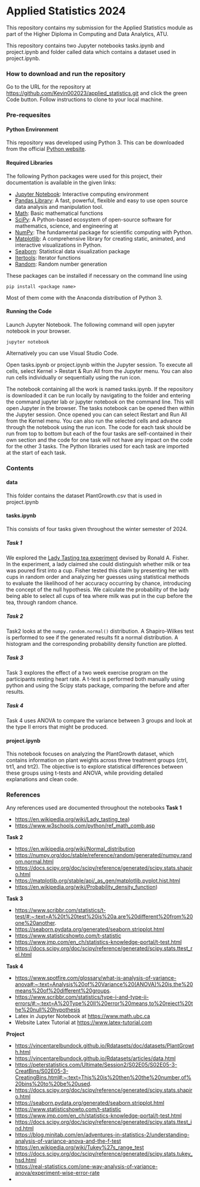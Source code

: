 # Applied Statistics 2024


This repository contains my submission for the Applied Statistics module as part of the Higher Diploma in Computing and Data Analytics, ATU.

This repository contains two Jupyter notebooks tasks.ipynb and project.ipynb and folder called data which contains a dataset used in project.ipynb.


### How to download and run the repository

Go to the URL for the repository at https://github.com/Kevin002023/applied_statistics.git and click the green Code button. Follow instructions to clone to your local machine.

### Pre-requesites

#### Python Environment

This repository was developed using Python 3. This can be downloaded from the official [Python website](https://www.python.org/downloads/). 

#### Required Libraries
The following Python packages were used for this project, their documentation is available in the given links:


- [Jupyter Notebook](https://jupyter.readthedocs.io): Interactive computing environment  
- [Pandas Library](https://pandas.pydata.org): A fast, powerful, flexible and easy to use open source data analysis and manipulation tool.
- [Math](https://docs.python.org/3/library/math.html): Basic mathematical functions
- [SciPy](https://docs.scipy.org): A Python-based ecosystem of open-source software for mathematics, science, and engineering at 
- [NumPy](https://numpy.org): The fundamental package for scientific computing with Python.
- [Matplotlib](https://matplotlib.org): A comprehensive library for creating static, animated, and interactive visualizations in Python.
- [Seaborn](https://seaborn.pydata.org/): Statistical data visualization package
- [Itertools](https://docs.python.org/3/library/itertools.html): Iterator functions
- [Random](https://docs.python.org/3/library/random.html): Random number generation 

These packages can be installed if necessary on the command line using 

``
pip install <package name>
``

Most of them come with the Anaconda distribution of Python 3.

#### Running the Code

Launch Jupyter Notebook. The following command will open jupyter notebook in your browser.

``
jupyter notebook
``

Alternatively you can use Visual Studio Code.

Open tasks.ipynb or project.ipynb within the Jupyter session.
To execute all cells, select Kernel > Restart & Run All from the Jupyter menu.
You can also run cells individually or sequentially using the run icon.


The notebook containing all the work is named tasks.ipynb. If the repository is downloaded it can be run locally by navigating to the folder and entering the command jupyter lab or jupyter notebook on the command line. This will open Jupyter in the browser. The tasks notebook can be opened then within the Jupyter session. Once opened you can can select Restart and Run All from the Kernel menu. You can also run the selected cells and advance through the notebook using the run icon. The code for each task should be run from top to bottom but each of the four tasks are self-contained in their own section and the code for one task will not have any impact on the code for the other 3 tasks. The Python libraries used for each task are imported at the start of each task.

### Contents

#### data

This folder contains the dataset PlantGrowth.csv that is used in project.ipynb

#### tasks.ipynb

This consists of four tasks given throughout the winter semester of 2024.

##### Task 1

We explored the [Lady Tasting tea experiment](https://en.wikipedia.org/wiki/Lady_tasting_tea) devised by Ronald A. Fisher. In the experiment, a lady claimed she could distinguish whether milk or tea was poured first into a cup. Fisher tested this claim by presenting her with cups in random order and analyzing her guesses using statistical methods to evaluate the likelihood of her accuracy occurring by chance, introducing the concept of the null hypothesis. We calculate the probability of the lady being able to select all cups of tea where milk was put in the cup before the tea, through random chance.

##### Task 2

Task2 looks at the ``numpy.random.normal()`` distribution. A Shapiro-Wilkes test is performed to see if the generated results fit a normal distribution. A histogram and the corresponding probability density function are plotted.

##### Task 3

Task 3 explores the effect of a two week exercise program on the participants resting heart rate. A t-test is performed both manually using python and using the Scipy stats package, comparing the before and after results. 

##### Task 4

Task 4 uses ANOVA to compare the variance between 3 groups and look at the type II errors that might be produced.


#### project.ipynb

This notebook focuses on analyzing the PlantGrowth dataset, which contains information on plant weights across three treatment groups (ctrl, trt1, and trt2). The objective is to explore statistical differences between these groups using t-tests and ANOVA, while providing detailed explanations and clean code.

### References

Any references used are documented throughout the notebooks
**Task 1**
- https://en.wikipedia.org/wiki/Lady_tasting_tea)
- https://www.w3schools.com/python/ref_math_comb.asp

**Task 2**
- https://en.wikipedia.org/wiki/Normal_distribution
- https://numpy.org/doc/stable/reference/random/generated/numpy.random.normal.html
- https://docs.scipy.org/doc/scipy/reference/generated/scipy.stats.shapiro.html
- https://matplotlib.org/stable/api/_as_gen/matplotlib.pyplot.hist.html
- https://en.wikipedia.org/wiki/Probability_density_function)


**Task 3**
- https://www.scribbr.com/statistics/t-test/#:~:text=A%20t%20test%20is%20a,are%20different%20from%20one%20another.
- https://seaborn.pydata.org/generated/seaborn.stripplot.html
- https://www.statisticshowto.com/t-statistic
- https://www.jmp.com/en_ch/statistics-knowledge-portal/t-test.html
- https://docs.scipy.org/doc/scipy/reference/generated/scipy.stats.ttest_rel.html

**Task 4**
- https://www.spotfire.com/glossary/what-is-analysis-of-variance-anova#:~:text=Analysis%20of%20Variance%20(ANOVA)%20is,the%20means%20of%20different%20groups.
- https://www.scribbr.com/statistics/type-i-and-type-ii-errors/#:~:text=A%20Type%20II%20error%20means,to%20reject%20the%20null%20hypothesis
- Latex in Jupyter Notebook at https://www.math.ubc.ca
- Website Latex Tutorial at https://www.latex-tutorial.com


**Project**
- https://vincentarelbundock.github.io/Rdatasets/doc/datasets/PlantGrowth.html
- https://vincentarelbundock.github.io/Rdatasets/articles/data.html
- https://peterstatistics.com/Ultimate/Session2/S02E05/S02E05-3-CreatBins/S02E05-3-CreatingBins.html#:~:text=This%20is%20then%20the%20number,of%20bins%20to%20be%20used.
- https://docs.scipy.org/doc/scipy/reference/generated/scipy.stats.shapiro.html
- https://seaborn.pydata.org/generated/seaborn.stripplot.html
- https://www.statisticshowto.com/t-statistic
- https://www.jmp.com/en_ch/statistics-knowledge-portal/t-test.html
- https://docs.scipy.org/doc/scipy/reference/generated/scipy.stats.ttest_ind.html
- https://blog.minitab.com/en/adventures-in-statistics-2/understanding-analysis-of-variance-anova-and-the-f-test
- https://en.wikipedia.org/wiki/Tukey%27s_range_test
- https://docs.scipy.org/doc/scipy/reference/generated/scipy.stats.tukey_hsd.html
- https://real-statistics.com/one-way-analysis-of-variance-anova/experiment-wise-error-rate
- 
